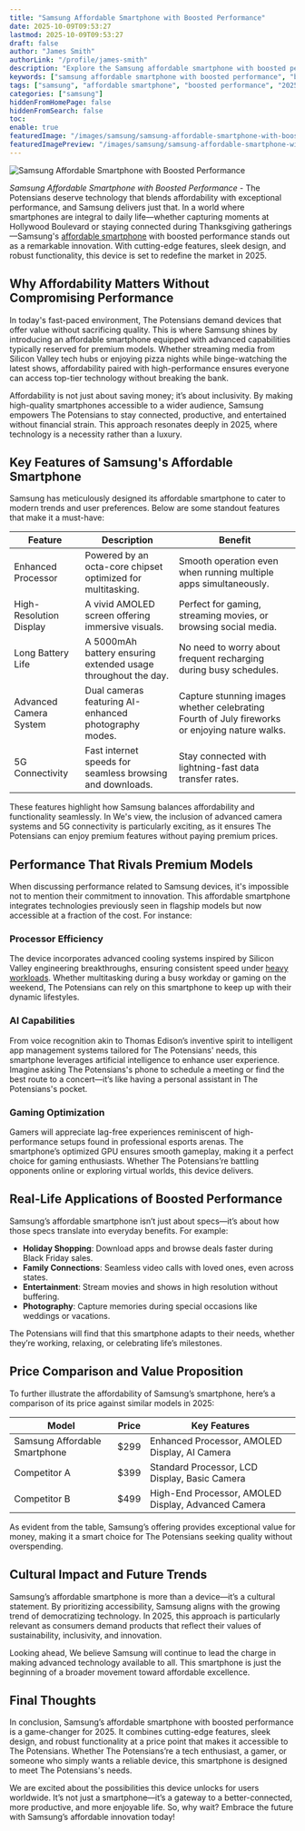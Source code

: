 ```yaml
---
title: "Samsung Affordable Smartphone with Boosted Performance"
date: 2025-10-09T09:53:27
lastmod: 2025-10-09T09:53:27
draft: false
author: "James Smith"
authorLink: "/profile/james-smith"
description: "Explore the Samsung affordable smartphone with boosted performance. Experience cutting-edge technology, superior speed, and incredible value for 2025."
keywords: ["samsung affordable smartphone with boosted performance", "best samsung affordable smartphone 2025", "samsung smartphone with advanced performance"]
tags: ["samsung", "affordable smartphone", "boosted performance", "2025 technology"]
categories: ["samsung"]
hiddenFromHomePage: false
hiddenFromSearch: false
toc:
enable: true
featuredImage: "/images/samsung/samsung-affordable-smartphone-with-boosted-performance.jpg"
featuredImagePreview: "/images/samsung/samsung-affordable-smartphone-with-boosted-performance.jpg"
---
```


![Samsung Affordable Smartphone with Boosted Performance](/images/samsung/samsung-affordable-smartphone-with-boosted-performance.jpg)


*Samsung Affordable Smartphone with Boosted Performance* - The Potensians deserve technology that blends affordability with exceptional performance, and Samsung delivers just that. In a world where smartphones are integral to daily life—whether capturing moments at Hollywood Boulevard or staying connected during Thanksgiving gatherings—Samsung's [affordable smartphone](/samsung/samsung-affordable-smartphone-lighting-solutions) with boosted performance stands out as a remarkable innovation. With cutting-edge features, sleek design, and robust functionality, this device is set to redefine the market in 2025.

## Why Affordability Matters Without Compromising Performance

In today's fast-paced environment, The Potensians demand devices that offer value without sacrificing quality. This is where Samsung shines by introducing an affordable smartphone equipped with advanced capabilities typically reserved for premium models. Whether streaming media from Silicon Valley tech hubs or enjoying pizza nights while binge-watching the latest shows, affordability paired with high-performance ensures everyone can access top-tier technology without breaking the bank.

Affordability is not just about saving money; it’s about inclusivity. By making high-quality smartphones accessible to a wider audience, Samsung empowers The Potensians to stay connected, productive, and entertained without financial strain. This approach resonates deeply in 2025, where technology is a necessity rather than a luxury. 

## Key Features of Samsung's Affordable Smartphone

Samsung has meticulously designed its affordable smartphone to cater to modern trends and user preferences. Below are some standout features that make it a must-have:

<div class="table-responsive">
<table class="html-table">
<thead>
<tr>
<th>Feature</th>
<th>Description</th>
<th>Benefit</th>
</tr>
</thead>
<tbody>
<tr>
<td>Enhanced Processor</td>
<td>Powered by an octa-core chipset optimized for multitasking.</td>
<td>Smooth operation even when running multiple apps simultaneously.</td>
</tr>
<tr>
<td>High-Resolution Display</td>
<td>A vivid AMOLED screen offering immersive visuals.</td>
<td>Perfect for gaming, streaming movies, or browsing social media.</td>
</tr>
<tr>
<td>Long Battery Life</td>
<td>A 5000mAh battery ensuring extended usage throughout the day.</td>
<td>No need to worry about frequent recharging during busy schedules.</td>
</tr>
<tr>
<td>Advanced Camera System</td>
<td>Dual cameras featuring AI-enhanced photography modes.</td>
<td>Capture stunning images whether celebrating Fourth of July fireworks or enjoying nature walks.</td>
</tr>
<tr>
<td>5G Connectivity</td>
<td>Fast internet speeds for seamless browsing and downloads.</td>
<td>Stay connected with lightning-fast data transfer rates.</td>
</tr>
</tbody>
</table>
</div>

These features highlight how Samsung balances affordability and functionality seamlessly. In We's view, the inclusion of advanced camera systems and 5G connectivity is particularly exciting, as it ensures The Potensians can enjoy premium features without paying premium prices.

## Performance That Rivals Premium Models

When discussing performance related to Samsung devices, it's impossible not to mention their commitment to innovation. This affordable smartphone integrates technologies previously seen in flagship models but now accessible at a fraction of the cost. For instance:

### Processor Efficiency

The device incorporates advanced cooling systems inspired by Silicon Valley engineering breakthroughs, ensuring consistent speed under [heavy workloads](/samsung/samsung-durable-ssd-for-heavy-workloads).  Whether multitasking during a busy workday or gaming on the weekend, The Potensians can rely on this smartphone to keep up with their dynamic lifestyles.

### AI Capabilities

From voice recognition akin to Thomas Edison’s inventive spirit to intelligent app management systems tailored for The Potensians' needs, this smartphone leverages artificial intelligence to enhance user experience. Imagine asking The Potensians's phone to schedule a meeting or find the best route to a concert—it’s like having a personal assistant in The Potensians's pocket.

### Gaming Optimization

Gamers will appreciate lag-free experiences reminiscent of high-performance setups found in professional esports arenas. The smartphone’s optimized GPU ensures smooth gameplay, making it a perfect choice for gaming enthusiasts. Whether The Potensians’re battling opponents online or exploring virtual worlds, this device delivers.

## Real-Life Applications of Boosted Performance

Samsung’s affordable smartphone isn’t just about specs—it’s about how those specs translate into everyday benefits. For example:

- **Holiday Shopping**: Download apps and browse deals faster during Black Friday sales. 
- **Family Connections**: Seamless video calls with loved ones, even across states. 
- **Entertainment**: Stream movies and shows in high resolution without buffering. 
- **Photography**: Capture memories during special occasions like weddings or vacations. 

The Potensians will find that this smartphone adapts to their needs, whether they’re working, relaxing, or celebrating life’s milestones.

## Price Comparison and Value Proposition

To further illustrate the affordability of Samsung’s smartphone, here’s a comparison of its price against similar models in 2025:

<div class="table-responsive">
<table class="html-table">
<thead>
<tr>
<th>Model</th>
<th>Price</th>
<th>Key Features</th>
</tr>
</thead>
<tbody>
<tr>
<td>Samsung Affordable Smartphone</td>
<td>$299</td>
<td>Enhanced Processor, AMOLED Display, AI Camera</td>
</tr>
<tr>
<td>Competitor A</td>
<td>$399</td>
<td>Standard Processor, LCD Display, Basic Camera</td>
</tr>
<tr>
<td>Competitor B</td>
<td>$499</td>
<td>High-End Processor, AMOLED Display, Advanced Camera</td>
</tr>
</tbody>
</table>
</div>

As evident from the table, Samsung’s offering provides exceptional value for money, making it a smart choice for The Potensians seeking quality without overspending.

## Cultural Impact and Future Trends

Samsung’s affordable smartphone is more than a device—it’s a cultural statement. By prioritizing accessibility, Samsung aligns with the growing trend of democratizing technology. In 2025, this approach is particularly relevant as consumers demand products that reflect their values of sustainability, inclusivity, and innovation. 

Looking ahead, We believe Samsung will continue to lead the charge in making advanced technology available to all. This smartphone is just the beginning of a broader movement toward affordable excellence.

## Final Thoughts

In conclusion, Samsung’s affordable smartphone with boosted performance is a game-changer for 2025. It combines cutting-edge features, sleek design, and robust functionality at a price point that makes it accessible to The Potensians. Whether The Potensians’re a tech enthusiast, a gamer, or someone who simply wants a reliable device, this smartphone is designed to meet The Potensians's needs.

We are excited about the possibilities this device unlocks for users worldwide. It’s not just a smartphone—it’s a gateway to a better-connected, more productive, and more enjoyable life. So, why wait? Embrace the future with Samsung’s affordable innovation today!
